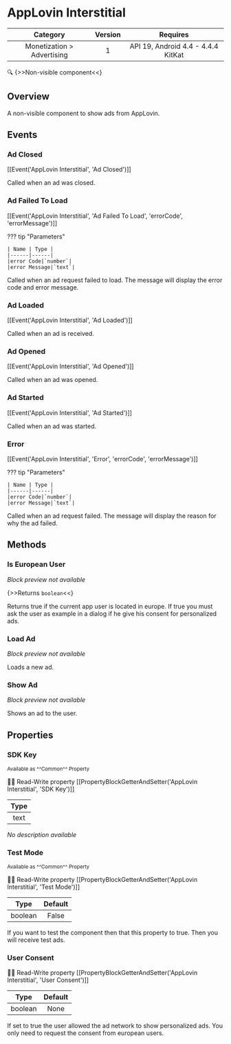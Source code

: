 # AppLovin Interstitial

| Category | Version | Requires |
|:--------:|:-------:|:--------:|
|Monetization > Advertising|1|API 19, Android 4.4 - 4.4.4 KitKat|

:mag: {>>Non-visible component<<}

## Overview

A non-visible component to show ads from AppLovin.

## Events

### Ad Closed

[[Event('AppLovin Interstitial', 'Ad Closed')]]

Called when an ad was closed.

### Ad Failed To Load

[[Event('AppLovin Interstitial', 'Ad Failed To Load', 'errorCode', 'errorMessage')]]

??? tip "Parameters"

    | Name | Type |
    |------|------|
    |error Code|`number`|
    |error Message|`text`|


Called when an ad request failed to load. The message will display the error code and error message.

### Ad Loaded

[[Event('AppLovin Interstitial', 'Ad Loaded')]]

Called when an ad is received.

### Ad Opened

[[Event('AppLovin Interstitial', 'Ad Opened')]]

Called when an ad was opened.

### Ad Started

[[Event('AppLovin Interstitial', 'Ad Started')]]

Called when an ad was started.

### Error

[[Event('AppLovin Interstitial', 'Error', 'errorCode', 'errorMessage')]]

??? tip "Parameters"

    | Name | Type |
    |------|------|
    |error Code|`number`|
    |error Message|`text`|


Called when an ad request failed. The message will display the reason for why the ad failed.

## Methods

### Is European User

_Block preview not available_

{>>Returns `boolean`<<}

Returns true if the current app user is located in europe. If true you must ask the user as example in a dialog if he give his consent for personalized ads.

### Load Ad

_Block preview not available_

Loads a new ad.

### Show Ad

_Block preview not available_

Shows an ad to the user.

## Properties

### SDK Key

<small>Available as ^^Common^^ Property</small>

:eyes::pencil: Read-Write property
[[PropertyBlockGetterAndSetter('AppLovin Interstitial', 'SDK Key')]]

| Type |
|:----:|
|text|

_No description available_

### Test Mode

<small>Available as ^^Common^^ Property</small>

:eyes::pencil: Read-Write property
[[PropertyBlockGetterAndSetter('AppLovin Interstitial', 'Test Mode')]]

| Type | Default |
|:----:|:-------:|
|boolean|False|

If you want to test the component then that this property to true. Then you will receive test ads.

### User Consent

:eyes::pencil: Read-Write property
[[PropertyBlockGetterAndSetter('AppLovin Interstitial', 'User Consent')]]

| Type | Default |
|:----:|:-------:|
|boolean|None|

If set to true the user allowed the ad network to show personalized ads. You only need to request the consent from european users.